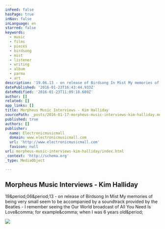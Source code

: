 ```yaml
---
inFeed: false
hasPage: true
inNav: false
inLanguage: en
starred: false
keywords:
  - music
  - films
  - pieces
  - birdsong
  - mist
  - listener
  - writing
  - album
  - parma
  - art
description: '19.06.13 - on release of Birdsong In Mist My memories of being very small seem to be accompanied by a soundtrack provided by the Beatles - I remember seeing the Our World broadcast of All You Need Is Love, for example, when I was 6 years old.'
datePublished: '2016-01-23T16:43:44.933Z'
dateModified: '2016-01-23T11:09:18.689Z'
author: []
related: []
app_links: []
title: Morpheus Music Interviews - Kim Halliday
sourcePath: _posts/2016-01-17-morpheus-music-interviews-kim-halliday.md
published: true
authors: []
publisher:
  name: Electronicmusicmall
  domain: www.electronicmusicmall.com
  url: 'http://www.electronicmusicmall.com'
  favicon: null
url: morpheus-music-interviews-kim-halliday/index.html
_context: 'http://schema.org'
_type: MediaObject

---
```

<article style=""><h1>Morpheus Music Interviews - Kim Halliday</h1><p>19&amp;period;06&amp;period;13 - on release of Birdsong In Mist My memories of being very small seem to be accompanied by a soundtrack provided by the Beatles - I remember seeing the Our World broadcast of All You Need Is Love&amp;comma; for example&amp;comma; when I was 6 years old&amp;period;</p><img src="http://www.electronicmusicmall.com/images/Interviews/halliday.jpg" /></article>